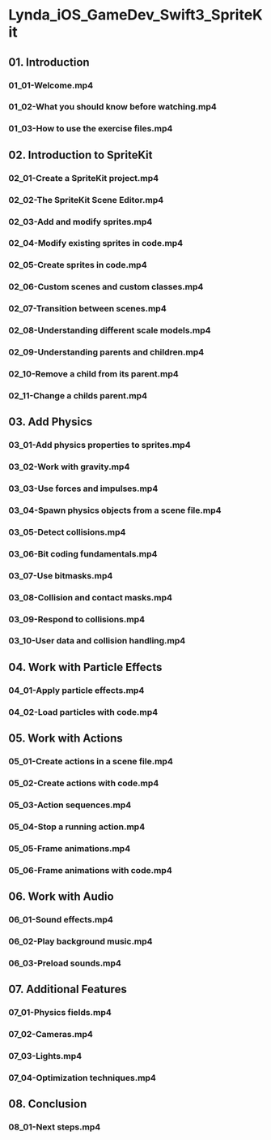# Lynda_iOS_GameDev_Swift3_SpriteKit

## 01. Introduction
### 01_01-Welcome.mp4
### 01_02-What you should know before watching.mp4
### 01_03-How to use the exercise files.mp4
## 02. Introduction to SpriteKit
### 02_01-Create a SpriteKit project.mp4
### 02_02-The SpriteKit Scene Editor.mp4
### 02_03-Add and modify sprites.mp4
### 02_04-Modify existing sprites in code.mp4
### 02_05-Create sprites in code.mp4
### 02_06-Custom scenes and custom classes.mp4
### 02_07-Transition between scenes.mp4
### 02_08-Understanding different scale models.mp4
### 02_09-Understanding parents and children.mp4
### 02_10-Remove a child from its parent.mp4
### 02_11-Change a childs parent.mp4
## 03. Add Physics
### 03_01-Add physics properties to sprites.mp4
### 03_02-Work with gravity.mp4
### 03_03-Use forces and impulses.mp4
### 03_04-Spawn physics objects from a scene file.mp4
### 03_05-Detect collisions.mp4
### 03_06-Bit coding fundamentals.mp4
### 03_07-Use bitmasks.mp4
### 03_08-Collision and contact masks.mp4
### 03_09-Respond to collisions.mp4
### 03_10-User data and collision handling.mp4
## 04. Work with Particle Effects
### 04_01-Apply particle effects.mp4
### 04_02-Load particles with code.mp4
## 05. Work with Actions
### 05_01-Create actions in a scene file.mp4
### 05_02-Create actions with code.mp4
### 05_03-Action sequences.mp4
### 05_04-Stop a running action.mp4
### 05_05-Frame animations.mp4
### 05_06-Frame animations with code.mp4
## 06. Work with Audio
### 06_01-Sound effects.mp4
### 06_02-Play background music.mp4
### 06_03-Preload sounds.mp4
## 07. Additional Features
### 07_01-Physics fields.mp4
### 07_02-Cameras.mp4
### 07_03-Lights.mp4
### 07_04-Optimization techniques.mp4
## 08. Conclusion
### 08_01-Next steps.mp4
